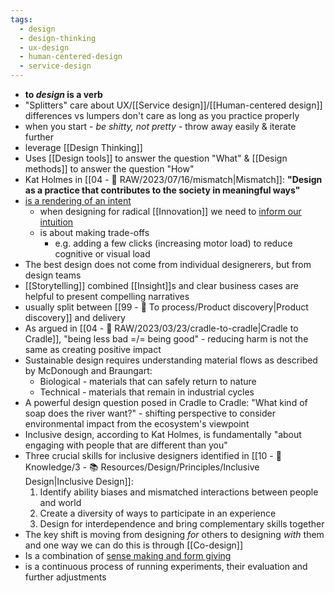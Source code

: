 ```yaml
---
tags:
  - design
  - design-thinking
  - ux-design
  - human-centered-design
  - service-design
---
```


- __to _design_ is a verb__
- "Splitters" care about UX/[[Service design]]/[[Human-centered design]] differences vs lumpers don't care as long as you practice properly
- when you start - _be shitty, not pretty_ - throw away easily & iterate further
- leverage [[Design Thinking]]
- Uses [[Design tools]] to answer the question "What" & [[Design methods]] to answer the question "How"
- Kat Holmes in [[04 - 💽 RAW/2023/07/16/mismatch|Mismatch]]: __"Design as a practice that contributes to the society in meaningful ways"__
- [is a rendering of an intent](https://articles.centercentre.com/design_rendering_intent/)
	- when designing for radical [[Innovation]] we need to [inform our intuition](obsidian://open?vault=notes&file=design%2Fresources%2FInforming_Our_Intuition.pdf)
	- is about making trade-offs
		- e.g. adding a few clicks (increasing motor load) to reduce cognitive or visual load
- The best design does not come from individual designerers, but from design teams
- [[Storytelling]] combined [[Insight]]s and clear business cases are helpful to present compelling narratives
- usually split between [[99 - 📄 To process/Product discovery|Product discovery]] and delivery
- As argued in [[04 - 💽 RAW/2023/03/23/cradle-to-cradle|Cradle to Cradle]], "being less bad =/= being good" - reducing harm is not the same as creating positive impact
- Sustainable design requires understanding material flows as described by McDonough and Braungart:
  - Biological - materials that can safely return to nature
  - Technical - materials that remain in industrial cycles
- A powerful design question posed in Cradle to Cradle: "What kind of soap does the river want?" - shifting perspective to consider environmental impact from the ecosystem's viewpoint
- Inclusive design, according to Kat Holmes, is fundamentally "about engaging with people that are different than you"
- Three crucial skills for inclusive designers identified in [[10 - 🧠 Knowledge/3 - 📚 Resources/Design/Principles/Inclusive Design|Inclusive Design]]:
  1. Identify ability biases and mismatched interactions between people and world
  2. Create a diversity of ways to participate in an experience
  3. Design for interdependence and bring complementary skills together
- The key shift is moving from designing _for_ others to designing _with_ them and one way we can do this is through [[Co-design]]
- Is a combination of [sense making and form giving](https://uxdesign.cc/what-is-design-33392df7531d)
- is a continuous process of running experiments, their evaluation and further adjustments